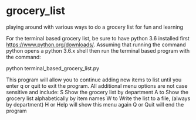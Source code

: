 # grocery_list
playing around with various ways to do a grocery list for fun and learning

For the terminal based grocery list, be sure to have python 3.6 installed first https://www.python.org/downloads/.  Assuming that running the command python opens a python 3.6.x shell then run the terminal based program with the command:

python terminal_based_grocery_list.py

This program will allow you to continue adding new items to list until you enter q or quit to exit the program.
All additional menu options are not case sensitive and include:
  S Show the grocery list by department
  A to Show the grocery list alphabetically by item names
  W to Write the list to a file, (always by department)
  H or Help will show this menu again
  Q or Quit will end the program
    
